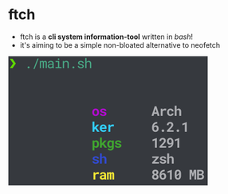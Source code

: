 # ftch
- ftch is a **cli system information-tool**
written in *bash*!
- it's aiming to be a simple non-bloated alternative
to neofetch

![demo](demo.png)
